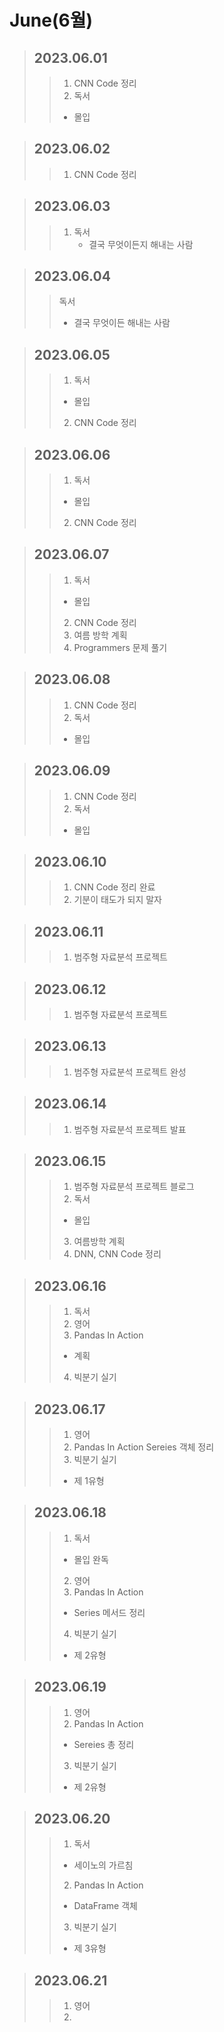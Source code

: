 # June(6월)

> ## 2023.06.01
> > 1. CNN Code 정리
> > 2. 독서
> >   - 몰입

> ## 2023.06.02
> > 1. CNN Code 정리

> ## 2023.06.03
> > 1. 독서
> >     - 결국 무엇이든지 해내는 사람

> ## 2023.06.04
> > 독서
> >   - 결국 무엇이든 해내는 사람

> ## 2023.06.05
> > 1. 독서
> >   - 몰입
> > 2. CNN Code 정리

> ## 2023.06.06
> > 1. 독서
> >   - 몰입
> > 2. CNN Code 정리

> ## 2023.06.07
> > 1. 독서
> >   - 몰입
> > 2. CNN Code 정리
> > 3. 여름 방학 계획
> > 4. Programmers 문제 풀기

> ## 2023.06.08
> > 1. CNN Code 정리
> > 2. 독서
> >   - 몰입

> ## 2023.06.09
> > 1. CNN Code 정리
> > 2. 독서
> >   - 몰입

> ## 2023.06.10
> > 1. CNN Code 정리 완료
> > 2. 기분이 태도가 되지 말자

> ## 2023.06.11
> > 1. 범주형 자료분석 프로젝트

> ## 2023.06.12
> > 1. 범주형 자료분석 프로젝트

> ## 2023.06.13
> > 1. 범주형 자료분석 프로젝트 완성

> ## 2023.06.14
> > 1. 범주형 자료분석 프로젝트 발표 

> ## 2023.06.15
> > 1. 범주형 자료분석 프로젝트 블로그
> > 2. 독서
> >   - 몰입
> > 3. 여름방학 계획
> > 4. DNN, CNN Code 정리

> ## 2023.06.16
> > 1. 독서
> > 2. 영어
> > 3. Pandas In Action
> >   - 계획
> > 4. 빅분기 실기

> ## 2023.06.17
> > 1. 영어
> > 2. Pandas In Action
> >   Sereies 객체 정리
> > 3. 빅분기 실기
> >   - 제 1유형

> ## 2023.06.18
> > 1. 독서
> >   - 몰입 완독
> > 2. 영어
> > 3. Pandas In Action
> >   - Series 메서드 정리
> > 4. 빅분기 실기
> >   - 제 2유형

> ## 2023.06.19
> > 1. 영어
> > 2. Pandas In Action
> >   - Sereies 총 정리
> > 3. 빅분기 실기
> >   - 제 2유형

> ## 2023.06.20
> > 1. 독서
> >   - 세이노의 가르침
> > 2. Pandas In Action
> >   - DataFrame 객체
> > 3. 빅분기 실기
> >   - 제 3유형

> ## 2023.06.21
> > 1. 영어
> > 2. 
